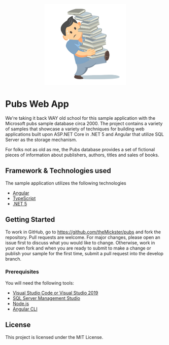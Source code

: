 <p align="center"><img height=256 src="https://github.com/theMickster/pubs/blob/master/_media/pubs_editor.jpg"></p>

# Pubs Web App 

We're taking it back WAY old school for this sample application with the Microsoft pubs sample database circa 2000. 
The project contains a variety of samples that showcase a variety of techniques for building web applications built upon ASP.NET Core in .NET 5 and Angular that utilize SQL Server as the storage mechanism. 

For folks not as old as me, the Pubs database provides a set of fictional pieces of information about publishers, authors, titles and sales of books.

## Framework & Technologies used
The sample application utilizes the following technologies
* [Angular](https://angular.io/)
* [TypeScript](https://www.typescriptlang.org/)
* [.NET 5](https://dotnet.microsoft.com/)

## Getting Started
To work in GitHub, go to https://github.com/theMickster/pubs and fork the repository. 
Pull requests are welcome. For major changes, please open an issue first to discuss what you would like to change.
Otherwise, work in your own fork and when you are ready to submit to make a change or publish your sample for the first time, submit a pull request into the develop branch.

### Prerequisites
You will need the following tools:

* [Visual Studio Code or Visual Studio 2019](https://www.visualstudio.com/downloads/)
* [SQL Server Management Studio](https://docs.microsoft.com/en-us/sql/ssms/download-sql-server-management-studio-ssms)
* [Node.js ](https://nodejs.org/en/download/)
* [Angular CLI](https://angular.io/cli)

## License
This project is licensed under the MIT License. 
